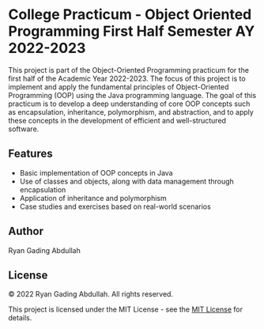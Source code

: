 # College Practicum - Object Oriented Programming First Half Semester AY 2022-2023

This project is part of the Object-Oriented Programming practicum for the first half of the Academic Year 2022-2023. The focus of this project is to implement and apply the fundamental principles of Object-Oriented Programming (OOP) using the Java programming language. The goal of this practicum is to develop a deep understanding of core OOP concepts such as encapsulation, inheritance, polymorphism, and abstraction, and to apply these concepts in the development of efficient and well-structured software.

## Features
- Basic implementation of OOP concepts in Java
- Use of classes and objects, along with data management through encapsulation
- Application of inheritance and polymorphism
- Case studies and exercises based on real-world scenarios

## Author

Ryan Gading Abdullah

## License

&copy; 2022 Ryan Gading Abdullah. All rights reserved.

This project is licensed under the MIT License - see the [MIT License](LICENSE) for details.
